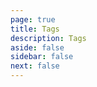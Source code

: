 ```yaml
---
page: true
title: Tags
description: Tags
aside: false
sidebar: false
next: false
---
```


<ClientOnly>
<Tags/>
</ClientOnly>
